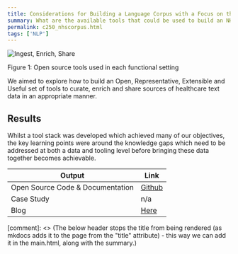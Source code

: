 ```yaml
---
title: Considerations for Building a Language Corpus with a Focus on the NHS
summary: What are the available tools that could be used to build an NHS-focussed collection of texts which could help developers build better NLP tools for the healthcare system.
permalink: c250_nhscorpus.html
tags: ['NLP']
---
```


![Ingest, Enrich, Share](../images/c250fig1.png)
<figcaption>Figure 1: Open source tools used in each functional setting</figcaption>

We aimed to explore how to build an Open, Representative, Extensible and Useful set of tools to curate, enrich and share sources of healthcare text data in an appropriate manner.

## Results

Whilst a tool stack was developed which achieved many of our objectives, the key learning points were around the knowledge gaps which need to be addressed at both a data and tooling level before bringing these data together becomes achievable.


| Output | Link |
| ---- | ---- |
| Open Source Code & Documentation | [Github](https://github.com/nhsx/language-corpus-tools) |
| Case Study | n/a |
| Blog | [Here](https://nhsx.github.io/AnalyticsUnit/languagecorpusdiscovery.html) |

[comment]: <> (The below header stops the title from being rendered (as mkdocs adds it to the page from the "title" attribute) - this way we can add it in the main.html, along with the summary.)
#
